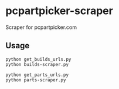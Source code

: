 # pcpartpicker-scraper

Scraper for pcpartpicker.com

## Usage

```
python get_builds_urls.py
python builds-scraper.py

python get_parts_urls.py
python parts-scraper.py
```
